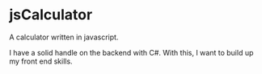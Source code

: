 # jsCalculator
A calculator written in javascript. 

I have a solid handle on the backend with C#. With this, I want to build up my front end skills. 

